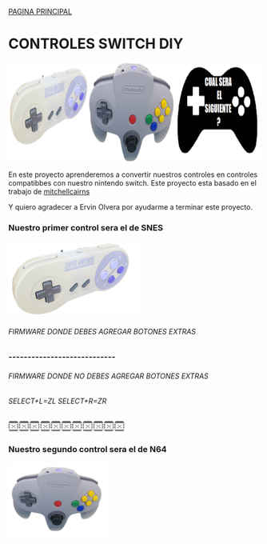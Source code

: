 [PAGINA PRINCIPAL](index.md)

# CONTROLES SWITCH DIY

<img src="imagenes/LOGO CONTROLES.png"
height="200">

En este proyecto aprenderemos a convertir nuestros controles en controles compatibbes con nuestro nintendo switch.
Este proyecto esta basado en el trabajo de [mitchellcairns](https://github.com/mitchellcairns)

Y quiero agradecer a Ervin Olvera por ayudarme a terminar este proyecto.

### Nuestro primer control sera el de SNES

<img src="imagenes/CONTROLsnes.png"
height="150">

###### FIRMWARE DONDE DEBES AGREGAR BOTONES EXTRAS

<script type="module" src="web/install-button.js?module">conectar</script>
<esp-web-install-button manifest="proyectos/controles_switch/snes/manifest.json"></esp-web-install-button>

### ----------------------------

###### FIRMWARE DONDE NO DEBES AGREGAR BOTONES EXTRAS
###### SELECT+L=ZL SELECT+R=ZR

<script type="module" src="web/install-button.js?module">conectar</script>
<esp-web-install-button manifest="proyectos/controles_switch/snes_no_botones/manifest.json"></esp-web-install-button>




<img src="imagenes/dividir.jpg"
height="20">

### Nuestro segundo control sera el de N64

<img src="imagenes/n64.png"
height="150">

<script type="module" src="web/install-button.js?module">conectar</script>
<esp-web-install-button manifest="proyectos/controles_switch/n64/manifest.json"></esp-web-install-button>
